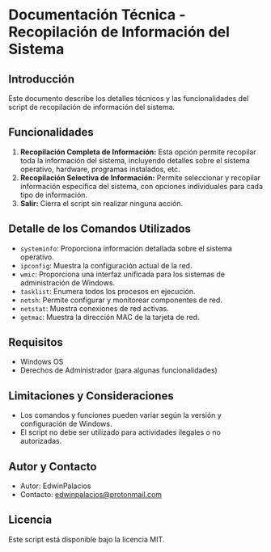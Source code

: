 # Documentación Técnica - Recopilación de Información del Sistema

## Introducción

Este documento describe los detalles técnicos y las funcionalidades del script de recopilación de información del sistema.

## Funcionalidades

1. **Recopilación Completa de Información:** Esta opción permite recopilar toda la información del sistema, incluyendo detalles sobre el sistema operativo, hardware, programas instalados, etc.
2. **Recopilación Selectiva de Información:** Permite seleccionar y recopilar información específica del sistema, con opciones individuales para cada tipo de información.
3. **Salir:** Cierra el script sin realizar ninguna acción.

## Detalle de los Comandos Utilizados

- `systeminfo`: Proporciona información detallada sobre el sistema operativo.
- `ipconfig`: Muestra la configuración actual de la red.
- `wmic`: Proporciona una interfaz unificada para los sistemas de administración de Windows.
- `tasklist`: Enumera todos los procesos en ejecución.
- `netsh`: Permite configurar y monitorear componentes de red.
- `netstat`: Muestra conexiones de red activas.
- `getmac`: Muestra la dirección MAC de la tarjeta de red.

## Requisitos

- Windows OS
- Derechos de Administrador (para algunas funcionalidades)

## Limitaciones y Consideraciones

- Los comandos y funciones pueden variar según la versión y configuración de Windows.
- El script no debe ser utilizado para actividades ilegales o no autorizadas.

## Autor y Contacto

- Autor: EdwinPalacios
- Contacto: edwinpalacios@protonmail.com

## Licencia

Este script está disponible bajo la licencia MIT.

